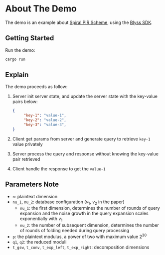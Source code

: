 # About The Demo

The demo is an example about [Spiral PIR Scheme](https://eprint.iacr.org/2022/368), using the [Blyss SDK](https://github.com/blyssprivacy/sdk).

## Getting Started

Run the demo:

```sh
cargo run
```

## Explain

The demo proceeds as follow:

1. Server init server state, and update the server state with the key-value pairs below:

   ```json
   {
        "key-1": "value-1",
        "key-2": "value-2",
        "key-3": "value-3",
   }
   ```

2. Client get params from server and generate query to retrieve `key-1` value privately
3. Server process the query and response without knowing the key-value pair retrieved
4. Client handle the response to get the `value-1`

## Parameters Note

- `n`: plaintext dimension
- `nu_1`, `nu_2`: database configuration ($v_1$, $v_2$ in the paper)
  - `nu_1`: the first dimension, determines the number of rounds of query expansion and the noise growth in the query expansion scales exponentially with $v_1$
  - `nu_2`: the number of subsequent dimension, determines the number of rounds of folding needed during query processing
- `p`: the plaintext modulus, a power of two with maximum value $2^{30}$
- `q1`, `q2`: the reduced moduli
- `t_gsw`, `t_conv`, `t_exp_left`, `t_exp_right`: decomposition dimensions
